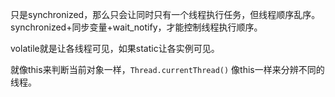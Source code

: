 只是synchronized，那么只会让同时只有一个线程执行任务，但线程顺序乱序。synchronized+同步变量+wait_notify，才能控制线程执行顺序。

volatile就是让各线程可见，如果static让各实例可见。

就像this来判断当前对象一样，`Thread.currentThread()` 像this一样来分辨不同的线程。